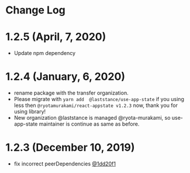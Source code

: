 # Change Log

# 1.2.5 (April, 7, 2020)

- Update npm dependency

# 1.2.4 (January, 6, 2020)

- rename package with the transfer organization.
- Please migrate with `yarn add  @laststance/use-app-state` if you using less then `@ryotamurakami/react-appstate v1.2.3` now, thank you for using library!
- New organization @laststance is managed @ryota-murakami, so use-app-state maintainer is continue as same as before.


# 1.2.3 (December 10, 2019)
 - fix incorrect peerDependencies [@1dd20f1](https://github.com/ryota-murakami/react-appstate/commit/1dd20f12404bd5596ab31bbb865956d2723c0878)
